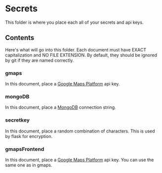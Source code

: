 # Secrets
This folder is where you place each all of your secrets and api keys.
## Contents
Here's what will go into this folder. Each document must have EXACT capitalization and NO FILE EXTENSION. By default, they should be ignored by git if they are named correctly.
### gmaps
In this document, place a <a href="https://mapsplatform.google.com/">Google Maps Platform</a> api key.
### mongoDB
In this document, place a <a href="https://www.mongodb.com/">MongoDB</a> connection string.
### secretkey
In this document, place a random combination of characters. This is used by flask for encryption.
### gmapsFrontend
In this document, place a <a href="https://mapsplatform.google.com/">Google Maps Platform</a> api key. You can use the same one as in gmaps.